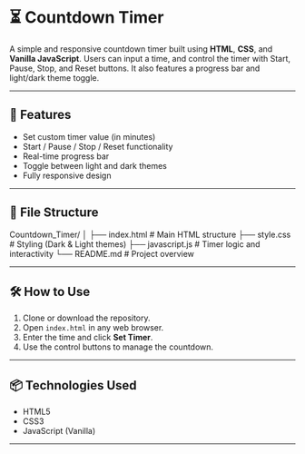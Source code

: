 # ⏳ Countdown Timer

A simple and responsive countdown timer built using **HTML**, **CSS**, and **Vanilla JavaScript**. Users can input a time, and control the timer with Start, Pause, Stop, and Reset buttons. It also features a progress bar and light/dark theme toggle.

---

## 🚀 Features

- Set custom timer value (in minutes)
- Start / Pause / Stop / Reset functionality
- Real-time progress bar
- Toggle between light and dark themes
- Fully responsive design

---

## 📁 File Structure

Countdown_Timer/
│
├── index.html # Main HTML structure
├── style.css # Styling (Dark & Light themes)
├── javascript.js # Timer logic and interactivity
└── README.md # Project overview

---

## 🛠️ How to Use

1. Clone or download the repository.
2. Open `index.html` in any web browser.
3. Enter the time and click **Set Timer**.
4. Use the control buttons to manage the countdown.

---

## 📦 Technologies Used

- HTML5
- CSS3
- JavaScript (Vanilla)

---
